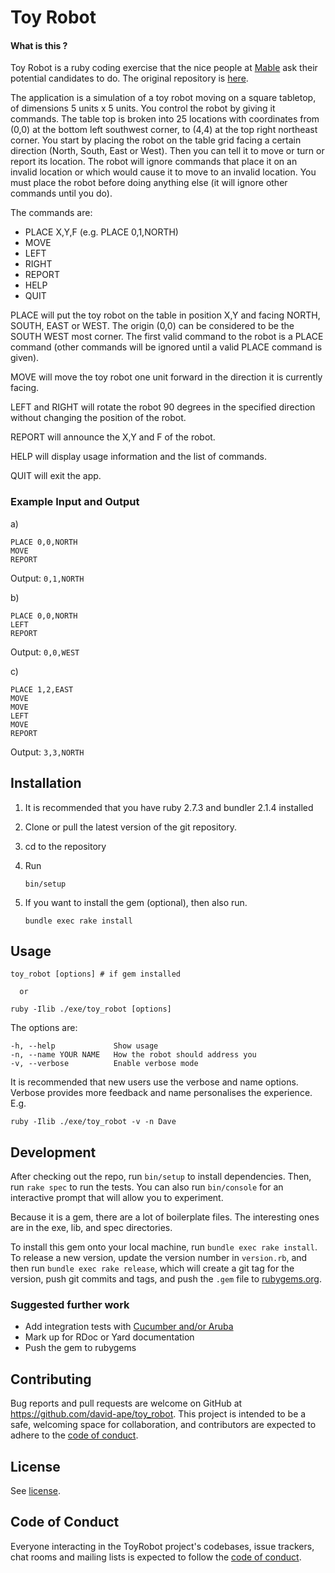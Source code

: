 # Toy Robot

#### What is this ?

Toy Robot is a ruby coding exercise that the nice people at [Mable](https://mable.com.au/) ask their potential candidates to do. The original repository is [here](https://github.com/bettercaring/toy-robot).

The application is a simulation of a toy robot moving on a square tabletop, of dimensions 5 units x 5 units. You control the robot by giving it commands.  The table top is broken into 25 locations with coordinates from (0,0) at the bottom left southwest corner, to (4,4) at the top right northeast corner. You start by placing the  robot on the table grid facing a certain direction (North, South, East or West). Then you can tell it to move or turn or report its location. The robot will ignore commands that place it on an invalid location or which would cause it to move to an invalid location. You must place the robot before doing anything else (it will ignore other commands until you do).

The commands are:

* PLACE X,Y,F (e.g. PLACE 0,1,NORTH)
* MOVE
* LEFT
* RIGHT
* REPORT
* HELP
* QUIT

PLACE will put the toy robot on the table in position X,Y and facing NORTH, SOUTH, EAST or WEST. The origin (0,0) can be considered to be the SOUTH WEST most corner. The first valid command to the robot is a PLACE command (other commands will be ignored until a valid PLACE command is given).

MOVE will move the toy robot one unit forward in the direction it is currently
  facing.

LEFT and RIGHT will rotate the robot 90 degrees in the specified direction
  without changing the position of the robot.

REPORT will announce the X,Y and F of the robot.

HELP will display usage information and the list of commands.

QUIT will exit the app.

### Example Input and Output
a)
```
PLACE 0,0,NORTH
MOVE
REPORT
```
Output: `0,1,NORTH`

b)
```
PLACE 0,0,NORTH
LEFT
REPORT
```
Output: `0,0,WEST`

c)
```
PLACE 1,2,EAST
MOVE
MOVE
LEFT
MOVE
REPORT
```
Output: `3,3,NORTH`

## Installation

1. It is recommended that you have ruby 2.7.3 and bundler 2.1.4 installed

2. Clone or pull the latest version of the git repository.

3. cd to the repository

4. Run

    `bin/setup`

5. If you want to install the gem (optional), then also run.

    `bundle exec rake install`

## Usage

    toy_robot [options] # if gem installed

      or

    ruby -Ilib ./exe/toy_robot [options]

The options are:

    -h, --help             Show usage
    -n, --name YOUR NAME   How the robot should address you
    -v, --verbose          Enable verbose mode

It is recommended that new users use the verbose and name options. Verbose provides more feedback and name personalises the experience. E.g.

    ruby -Ilib ./exe/toy_robot -v -n Dave

## Development

After checking out the repo, run `bin/setup` to install dependencies. Then, run `rake spec` to run the tests. You can also run `bin/console` for an interactive prompt that will allow you to experiment.

Because it is a gem, there are a lot of boilerplate files. The interesting ones are in the exe, lib, and spec directories.

To install this gem onto your local machine, run `bundle exec rake install`. To release a new version, update the version number in `version.rb`, and then run `bundle exec rake release`, which will create a git tag for the version, push git commits and tags, and push the `.gem` file to [rubygems.org](https://rubygems.org).

### Suggested further work

- Add integration tests with [Cucumber and/or Aruba](https://bundler.io/guides/creating_gem.html#testing-a-command-line-interface)
- Mark up for RDoc or Yard documentation
- Push the gem to rubygems

## Contributing

Bug reports and pull requests are welcome on GitHub at https://github.com/david-ape/toy_robot. This project is intended to be a safe, welcoming space for collaboration, and contributors are expected to adhere to the [code of conduct](https://github.com/david-ape/toy_robot/blob/master/CODE_OF_CONDUCT.md).

## License

See [license](https://github.com/david-ape/toy-robot/blob/main/LICENSE.txt).

## Code of Conduct

Everyone interacting in the ToyRobot project's codebases, issue trackers, chat rooms and mailing lists is expected to follow the [code of conduct](https://github.com/david-ape/toy-robot/blob/main/CODE_OF_CONDUCT.md).
